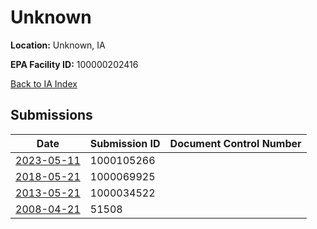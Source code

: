 # Unknown

**Location:** Unknown, IA

**EPA Facility ID:** 100000202416

[Back to IA Index](../../index.md)

## Submissions

| Date | Submission ID | Document Control Number |
|------|--------------|-------------------------|
| [2023-05-11](submissions/1000105266.md) | 1000105266 |  |
| [2018-05-21](submissions/1000069925.md) | 1000069925 |  |
| [2013-05-21](submissions/1000034522.md) | 1000034522 |  |
| [2008-04-21](submissions/51508.md) | 51508 |  |

